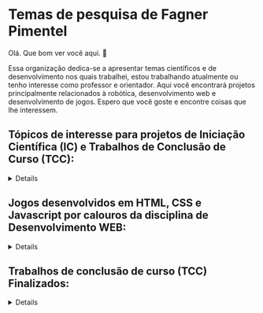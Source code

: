<h1>Temas de pesquisa de Fagner Pimentel</h1>
<p> Olá. Que bom ver você aqui. 👋 </p>
<p>Essa organização dedica-se a apresentar temas científicos e de desenvolvimento nos quais trabalhei, estou trabalhando atualmente ou tenho interesse como professor e orientador.
Aqui você encontrará projetos principalmente relacionados à robótica, desenvolvimento web e desenvolvimento de jogos. Espero que você goste e encontre coisas que lhe interessem.</p>


<summary><h2>Tópicos de interesse para projetos de Iniciação Científica (IC) e Trabalhos de Conclusão de Curso (TCC):</h2></summary>
<details>
  <table>
    <thead>
      <tr>
        <th>Tema</th>
        <th>Sites relacionados</th>
        <th>Palavras chaves</th>
        <th>Objetivo</th>
      </tr>
    </thead>
    <tbody>
      <tr>
        <th>Robocup @Home</th>
        <td>
          <a href="https://athome.robocup.org/">athome.robocup.org</a> 
          <br>
          <a href="https://github.com/RoboCupAtHomeLatinAmerica">github.com/RoboCupAtHomeLatinAmerica</a>
        </td>
        <td>
          Robótica <br>
          Robótica móvel <br>
          Robótica de serviço <br>
          Robôs Reais <br>
          Competição <br>
          IA <br>
          Navegação <br>
          Manipulação <br>
          IHR <br>
          ROS <br>
        </td>
        <td>A liga RoboCup@Home tem como objetivo desenvolver tecnologia robótica de serviço e assistência com alta relevância para futuras aplicações domésticas pessoais.</td>
      </tr>
      <tr>
        <th>Robocup ArmChalenge</th>
        <td><a href="https://arm.robocup.org/">arm.robocup.org</a></td>
        <td>
          Robótica <br>
          Robôs simulados <br>
          Competição <br>
          IA <br>
          Manipulação <br>
          ROS <br>
          Matlab <br>
        </td>
        <td>O Desafio de Manipulação de Robôs Autônomos é um evento afiliado à RoboCup que visa envolver jovens pesquisadores e estudantes para abordar problemas desafiadores relacionados à manipulação de robôs autônomos, dentro de uma competição científica educacional</td>
      </tr>
      <tr>
        <th>Robocup Simulação 3D</th>
        <td><a href="https://ssim.robocup.org/3d-simulation/">ssim.robocup.org/3d-simulation</a></td>
        <td>
          Robótica <br>
          Robótica móvel <br>
          Robôs humanoides <br>
          Robôs simulados <br>
          Competição <br>
          IA <br>
          Navegação <br>
        </td>
        <td>A liga de simulaçao 3D usa um simulador de futebol humanóide 3D multiagente para promover pesquisa e desenvolvimento em Inteligência Artificial e Robótica. Esta liga é focada em estratégia de equipe, robótica humanoide, aprendizagem, otimização e inteligência artificial.</td>
      </tr>
      <tr>
        <th>RoboRacer</th>
        <td><a href="https://roboracer.ai/">roboracer.ai</a></td>
        <td>
          Robótica <br>
          Robótica móvel <br>
          Robôs Reais <br>
          Competição <br>
          IA <br>
          Navegação <br>
          ROS <br>
        </td>
        <td>RoboRacer é uma comunidade internacional de pesquisadores, engenheiros e entusiastas de sistemas autônomos. Foi originalmente fundado na Universidade da Pensilvânia em 2016, mas desde então se espalhou para muitas outras instituições em todo o mundo. A missão da RoboRacer é fomentar o interesse, o entusiasmo e o pensamento crítico sobre o campo cada vez mais onipresente dos sistemas autônomos.</td>
      </tr>
      <tr>
        <th>MicroMouse</th>
        <td><a href="https://en.wikipedia.org/wiki/Micromouse">wikipedia.org</a></td>
        <td>
          Robótica <br>
          Robótica móvel <br>
          Robôs Reais <br>
          Competição <br>
          IA <br>
          Navegação <br>
          ROS <br>
        </td>
        <td>Micromouse é um evento onde pequenos ratos robóticos competem para resolver um labirinto 16×16. Cada célula do labirinto possui 180 mm quadrados e paredes de 50 mm de altura. Os ratos são robôs completamente autônomos que devem encontrar o caminho de uma posição inicial predeterminada até a área central do labirinto sem ajuda.</td>
      </tr>
      <tr>
        <th>ROS</th>
        <td><a href="https://ros.org/">ros.org</a></td>
        <td>
          Robótica <br>
          Robótica móvel <br>
          Robótica de serviço <br>
          Robôs Reais <br>
          Robôs simulados <br>
          Competição <br>
          IA <br>
          Navegação <br>
          Manipulação <br>
          IHR <br>
        </td>
        <td>O Robot Operating System (ROS) é um conjunto de bibliotecas de software e ferramentas que ajudam você a construir aplicativos de robô. De drivers a algoritmos de última geração e com poderosas ferramentas de desenvolvedor, o ROS tem o que você precisa para seu próximo projeto de robótica. E é tudo de código aberto.</td>
      </tr>
      <tr>
        <td>Gamificação</td>
        <td>-</td>
        <td>
          Jogos <br>
          Aprendizado <br>
          Unity <br>
        </td>
        <td>Gamificação é a aplicação de elementos de jogos em contextos não relacionados a jogos. O objetivo é motivar, ensinar e aumentar o engajamento dos usuários. </td>
      </tr>
    </tbody>
  </table>
</details>

<summary><h2>Jogos desenvolvidos em HTML, CSS e Javascript por calouros da disciplina de Desenvolvimento WEB:</h2></summary>
<details>
  <ul>
    <li><a href="https://github.com/FagnerPimentel-Academic/web_games">web_games</a></li>
  </ul>
</details>

<summary><h2>Trabalhos de conclusão de curso (TCC) Finalizados:</h2></summary>
<details>
<ul>
  <li><a href="https://github.com/FagnerPimentel-Academic/robo-de-limpeza-industrial">robo-de-limpeza-industrial</a></li>
  <li><a href="https://github.com/FagnerPimentel-Academic/influencia-de-emocoes-em-jogos">influencia-de-emocoes-em-jogos</a></li>
  <li><a href="https://github.com/FagnerPimentel-Academic/implementacao-de-um-ambiente-de-aprendizado-virtual-gamificado">implementacao-de-um-ambiente-de-aprendizado-virtual-gamificado</a></li>
  <li><a href="https://github.com/FagnerPimentel-Academic/estudo-comportamental-de-vidas-artificiais-sob-adversidades">estudo-comportamental-de-vidas-artificiais-sob-adversidades</a></li>
  <li><a href="https://github.com/FagnerPimentel-Academic/ROS-Gamification">ROS-Gamification</a></li>
  <li><a href="https://github.com/FagnerPimentel-Academic/BLUETOOTH-LOW-ENERGY">BLUETOOTH-LOW-ENERGY</a></li>
</ul>
</details>


<!--
Topicos de interesse para pesquisa:
- fifith car race
- mouse race
- robocup @HOME
- ROBOCUP @ARMCHALENG
- robocup 3D
- ROS
- gamificacao
- 
-->


<!--

**Here are some ideas to get you started:**

🙋‍♀️ A short introduction - what is your organization all about?
🌈 Contribution guidelines - how can the community get involved?
👩‍💻 Useful resources - where can the community find your docs? Is there anything else the community should know?
🍿 Fun facts - what does your team eat for breakfast?
🧙 Remember, you can do mighty things with the power of [Markdown](https://docs.github.com/github/writing-on-github/getting-started-with-writing-and-formatting-on-github/basic-writing-and-formatting-syntax)
-->
